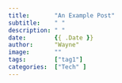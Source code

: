 ```yaml
---
title:       "An Example Post"
subtitle:    " "
description: " "
date:        {{ .Date }}
author:      "Wayne"
image:       ""
tags:        ["tag1"]
categories:  ["Tech" ]
---
```

